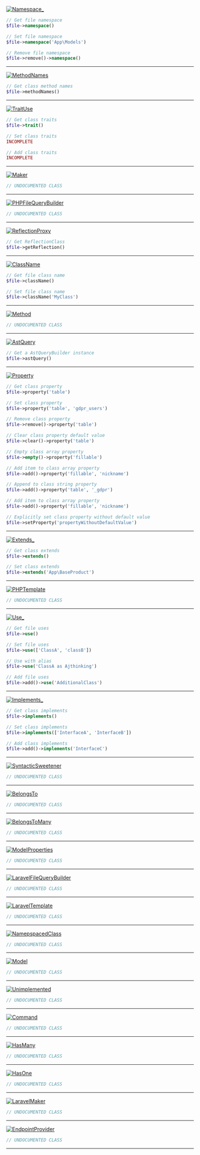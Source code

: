 <a href='https://github.com/ajthinking/archetype/blob/master/src/Endpoints/PHP/Namespace_.php'>![Namespace_](https://img.shields.io/badge/-Archetype\Endpoints\PHP\Namespace_-blue)
```php
// Get file namespace
$file->namespace()

// Set file namespace
$file->namespace('App\Models')

// Remove file namespace
$file->remove()->namespace()
```
<hr>

<a href='https://github.com/ajthinking/archetype/blob/master/src/Endpoints/PHP/MethodNames.php'>![MethodNames](https://img.shields.io/badge/-Archetype\Endpoints\PHP\MethodNames-blue)
```php
// Get class method names
$file->methodNames()
```
<hr>

<a href='https://github.com/ajthinking/archetype/blob/master/src/Endpoints/PHP/TraitUse.php'>![TraitUse](https://img.shields.io/badge/-Archetype\Endpoints\PHP\TraitUse-blue)
```php
// Get class traits
$file->trait()

// Set class traits
INCOMPLETE

// Add class traits
INCOMPLETE
```
<hr>

<a href='https://github.com/ajthinking/archetype/blob/master/src/Endpoints/PHP/Maker.php'>![Maker](https://img.shields.io/badge/-Archetype\Endpoints\PHP\Maker-blue)
```php
// UNDOCUMENTED CLASS
```
<hr>

<a href='https://github.com/ajthinking/archetype/blob/master/src/Endpoints/PHP/PHPFileQueryBuilder.php'>![PHPFileQueryBuilder](https://img.shields.io/badge/-Archetype\Endpoints\PHP\PHPFileQueryBuilder-blue)
```php
// UNDOCUMENTED CLASS
```
<hr>

<a href='https://github.com/ajthinking/archetype/blob/master/src/Endpoints/PHP/ReflectionProxy.php'>![ReflectionProxy](https://img.shields.io/badge/-Archetype\Endpoints\PHP\ReflectionProxy-blue)
```php
// Get ReflectionClass
$file->getReflection()
```
<hr>

<a href='https://github.com/ajthinking/archetype/blob/master/src/Endpoints/PHP/ClassName.php'>![ClassName](https://img.shields.io/badge/-Archetype\Endpoints\PHP\ClassName-blue)
```php
// Get file class name
$file->className()

// Set file class name
$file->className('MyClass')
```
<hr>

<a href='https://github.com/ajthinking/archetype/blob/master/src/Endpoints/PHP/Method.php'>![Method](https://img.shields.io/badge/-Archetype\Endpoints\PHP\Method-blue)
```php
// UNDOCUMENTED CLASS
```
<hr>

<a href='https://github.com/ajthinking/archetype/blob/master/src/Endpoints/PHP/AstQuery.php'>![AstQuery](https://img.shields.io/badge/-Archetype\Endpoints\PHP\AstQuery-blue)
```php
// Get a AstQueryBuilder instance
$file->astQuery()
```
<hr>

<a href='https://github.com/ajthinking/archetype/blob/master/src/Endpoints/PHP/Property.php'>![Property](https://img.shields.io/badge/-Archetype\Endpoints\PHP\Property-blue)
```php
// Get class property
$file->property('table')

// Set class property
$file->property('table', 'gdpr_users')

// Remove class property
$file->remove()->property('table')

// Clear class property default value
$file->clear()->property('table')

// Empty class array property
$file->empty()->property('fillable')

// Add item to class array property
$file->add()->property('fillable', 'nickname')

// Append to class string property
$file->add()->property('table', '_gdpr')

// Add item to class array property
$file->add()->property('fillable', 'nickname')

// Explicitly set class property without default value
$file->setProperty('propertyWithoutDefaultValue')
```
<hr>

<a href='https://github.com/ajthinking/archetype/blob/master/src/Endpoints/PHP/Extends_.php'>![Extends_](https://img.shields.io/badge/-Archetype\Endpoints\PHP\Extends_-blue)
```php
// Get class extends
$file->extends()

// Set class extends
$file->extends('App\BaseProduct')
```
<hr>

<a href='https://github.com/ajthinking/archetype/blob/master/src/Endpoints/PHP/Maker/PHPTemplate.php'>![PHPTemplate](https://img.shields.io/badge/-Archetype\Endpoints\PHP\Maker\PHPTemplate-blue)
```php
// UNDOCUMENTED CLASS
```
<hr>

<a href='https://github.com/ajthinking/archetype/blob/master/src/Endpoints/PHP/Use_.php'>![Use_](https://img.shields.io/badge/-Archetype\Endpoints\PHP\Use_-blue)
```php
// Get file uses
$file->use()

// Set file uses
$file->use(['ClassA', 'classB'])

// Use with alias
$file->use('ClassA as Ajthinking')

// Add file uses
$file->add()->use('AdditionalClass')
```
<hr>

<a href='https://github.com/ajthinking/archetype/blob/master/src/Endpoints/PHP/Implements_.php'>![Implements_](https://img.shields.io/badge/-Archetype\Endpoints\PHP\Implements_-blue)
```php
// Get class implements
$file->implements()

// Set class implements
$file->implements(['InterfaceA', 'InterfaceB'])

// Add class implements
$file->add()->implements('InterfaceC')
```
<hr>

<a href='https://github.com/ajthinking/archetype/blob/master/src/Endpoints/SyntacticSweetener.php'>![SyntacticSweetener](https://img.shields.io/badge/-Archetype\Endpoints\SyntacticSweetener-blue)
```php
// UNDOCUMENTED CLASS
```
<hr>

<a href='https://github.com/ajthinking/archetype/blob/master/src/Endpoints/Laravel/BelongsTo.php'>![BelongsTo](https://img.shields.io/badge/-Archetype\Endpoints\Laravel\BelongsTo-blue)
```php
// UNDOCUMENTED CLASS
```
<hr>

<a href='https://github.com/ajthinking/archetype/blob/master/src/Endpoints/Laravel/BelongsToMany.php'>![BelongsToMany](https://img.shields.io/badge/-Archetype\Endpoints\Laravel\BelongsToMany-blue)
```php
// UNDOCUMENTED CLASS
```
<hr>

<a href='https://github.com/ajthinking/archetype/blob/master/src/Endpoints/Laravel/ModelProperties.php'>![ModelProperties](https://img.shields.io/badge/-Archetype\Endpoints\Laravel\ModelProperties-blue)
```php
// UNDOCUMENTED CLASS
```
<hr>

<a href='https://github.com/ajthinking/archetype/blob/master/src/Endpoints/Laravel/LaravelFileQueryBuilder.php'>![LaravelFileQueryBuilder](https://img.shields.io/badge/-Archetype\Endpoints\Laravel\LaravelFileQueryBuilder-blue)
```php
// UNDOCUMENTED CLASS
```
<hr>

<a href='https://github.com/ajthinking/archetype/blob/master/src/Endpoints/Laravel/Maker/LaravelTemplate.php'>![LaravelTemplate](https://img.shields.io/badge/-Archetype\Endpoints\Laravel\Maker\LaravelTemplate-blue)
```php
// UNDOCUMENTED CLASS
```
<hr>

<a href='https://github.com/ajthinking/archetype/blob/master/src/Endpoints/Laravel/Maker/NamepspacedClass.php'>![NamepspacedClass](https://img.shields.io/badge/-Archetype\Endpoints\Laravel\Maker\NamepspacedClass-blue)
```php
// UNDOCUMENTED CLASS
```
<hr>

<a href='https://github.com/ajthinking/archetype/blob/master/src/Endpoints/Laravel/Maker/Model.php'>![Model](https://img.shields.io/badge/-Archetype\Endpoints\Laravel\Maker\Model-blue)
```php
// UNDOCUMENTED CLASS
```
<hr>

<a href='https://github.com/ajthinking/archetype/blob/master/src/Endpoints/Laravel/Maker/Unimplemented.php'>![Unimplemented](https://img.shields.io/badge/-Archetype\Endpoints\Laravel\Maker\Unimplemented-blue)
```php
// UNDOCUMENTED CLASS
```
<hr>

<a href='https://github.com/ajthinking/archetype/blob/master/src/Endpoints/Laravel/Maker/Command.php'>![Command](https://img.shields.io/badge/-Archetype\Endpoints\Laravel\Maker\Command-blue)
```php
// UNDOCUMENTED CLASS
```
<hr>

<a href='https://github.com/ajthinking/archetype/blob/master/src/Endpoints/Laravel/HasMany.php'>![HasMany](https://img.shields.io/badge/-Archetype\Endpoints\Laravel\HasMany-blue)
```php
// UNDOCUMENTED CLASS
```
<hr>

<a href='https://github.com/ajthinking/archetype/blob/master/src/Endpoints/Laravel/HasOne.php'>![HasOne](https://img.shields.io/badge/-Archetype\Endpoints\Laravel\HasOne-blue)
```php
// UNDOCUMENTED CLASS
```
<hr>

<a href='https://github.com/ajthinking/archetype/blob/master/src/Endpoints/Laravel/LaravelMaker.php'>![LaravelMaker](https://img.shields.io/badge/-Archetype\Endpoints\Laravel\LaravelMaker-blue)
```php
// UNDOCUMENTED CLASS
```
<hr>

<a href='https://github.com/ajthinking/archetype/blob/master/src/Endpoints/EndpointProvider.php'>![EndpointProvider](https://img.shields.io/badge/-Archetype\Endpoints\EndpointProvider-blue)
```php
// UNDOCUMENTED CLASS
```
<hr>